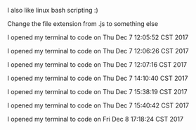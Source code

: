 I also like linux bash scripting :)

Change the file extension from .js to something else

I opened my terminal to code on Thu Dec  7 12:05:52 CST 2017

I opened my terminal to code on Thu Dec  7 12:06:26 CST 2017

I opened my terminal to code on Thu Dec  7 12:07:16 CST 2017

I opened my terminal to code on Thu Dec  7 14:10:40 CST 2017

I opened my terminal to code on Thu Dec  7 15:38:19 CST 2017

I opened my terminal to code on Thu Dec  7 15:40:42 CST 2017

I opened my terminal to code on Fri Dec  8 17:18:24 CST 2017
